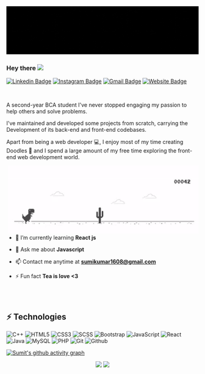 <img src="github.gif" alt="Sumit Singh - Web Developer">

### Hey there <img src="https://raw.githubusercontent.com/aemmadi/aemmadi/master/wave.gif" width="30px">

[![Linkedin Badge](https://img.shields.io/badge/-wh0sumit-blue?style=flat-square&logo=Linkedin&logoColor=white&link=https://www.linkedin.com/in/wh0sumit/)](https://www.linkedin.com/in/wh0sumit/)
[![Instagram Badge](https://img.shields.io/badge/-wh0.sumiit-purple?style=flat-square&logo=instagram&logoColor=white&link=https://instagram.com/wh0sumiit/)](https://www.instagram.com/wh0sumiit/)
[![Gmail Badge](https://img.shields.io/badge/-sumikumar1608@gmail.com-c14438?style=flat-square&logo=Gmail&logoColor=white&link=mailto:wh0sumit@gmail.com)](mailto:wh0sumit@gmail.com)
[![Website Badge](https://img.shields.io/badge/-Sumit's_Portfolio-black?style=flat-square&logo=Website&logoColor=white&link=https://wh0sumit.github.io/)](https://wh0sumit.github.io/)

<br>
<p>A second-year BCA student I've never stopped engaging my passion to help others and solve problems.

I've maintained and developed some projects from scratch, carrying the Development of its back-end and front-end codebases.

Apart from being a web developer 💻, I enjoy most of my time creating Doodles 🎨 and I spend a large amount of my free time exploring the front-end web development world.</p>

<img align="right" alt="GIF" src="Dino.gif" width = "500" height="180">
<br>

- 🌱 I’m currently learning **React js**

- 💬 Ask me about **Javascript**

- 📫 Contact me anytime at **sumikumar1608@gmail.com**

- ⚡ Fun fact **Tea is love <3**

<br>
<br>

## ⚡ Technologies

![C++](https://img.shields.io/badge/-C++-00599C?style=flat-square&logo=c)
![HTML5](https://img.shields.io/badge/-HTML5-E34F26?style=flat-square&logo=html5&logoColor=white)
![CSS3](https://img.shields.io/badge/-CSS3-1572B6?style=flat-square&logo=css3)
![SCSS](https://img.shields.io/badge/-SCSS-white?style=flat-square&logo=sass)
![Bootstrap](https://img.shields.io/badge/-Bootstrap-563D7C?style=flat-square&logo=bootstrap)
![JavaScript](https://img.shields.io/badge/-JavaScript-black?style=flat-square&logo=javascript)
![React](https://img.shields.io/badge/-React-black?style=flat-square&logo=react)
![Java](https://img.shields.io/badge/-java-E34A86?style=flat-square&logo=java)
![MySQL](https://img.shields.io/badge/-MySQL-f5f5f5?style=flat-square&logo=mysql)
![PHP](https://img.shields.io/badge/-PHP-white?style=flat-square&logo=PHP)
![Git](https://img.shields.io/badge/-Git-black?style=flat-square&logo=git)
![Github](https://img.shields.io/badge/-Github-black?style=flat-square&logo=github)

[![Sumit's github activity graph](https://activity-graph.herokuapp.com/graph?username=wh0sumit&theme=xcode)](https://git.io/wh0sumit)

<p align="center">
	
  <img width="48%" src="https://github-readme-stats.vercel.app/api?username=wh0sumit&show_icons=true&theme=tokyonight" />
  <img width="48%" src="https://github-readme-streak-stats.herokuapp.com/?user=wh0sumit&theme=tokyonight" />
</p>

